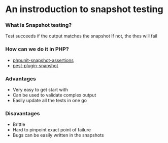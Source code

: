 # An instroduction to snapshot testing

### What is Snapshot testing?

Test succeeds if the output matches the snapshot
If not, the thes will fail

### How can we do it in PHP?

- [phpunit-snapshot-assertions](https://github.com/spatie/phpunit-snapshot-assertions)
- [pest-plugin-snapshot](https://github.com/spatie/pest-plugin-snapshots)


### Advantages 
- Very easy to get start with
- Can be used to validate complex output
- Easily update all the tests in one go

### Disavantages 
- Brittle
- Hard to pinpoint exact point of failure 
- Bugs can be easily written in the snapshots